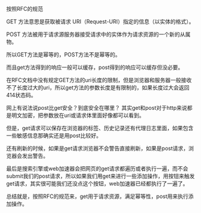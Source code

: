 按照RFC的规范

GET 方法意思是获取被请求 URI（Request-URI）指定的信息（以实体的格式）。

POST 方法被用于请求源服务器接受请求中的实体作为请求资源的一个新的从属物。

所以GET方法是幂等的，POST方法不是幂等的。

而且get方法得到的响应一般可以缓存，post得到的响应可以缓存但没必要。

在RFC文档中没有规定GET方法的uri长度的限制，但是浏览器和服务器一般接收不了长度过大的uri，所以get方法的参数长度是有限制的，如果长度过大会返回414状态码。



网上有说法说post比get安全？到底安全在哪里？
其实get和post对于http来说都是明文加密，把参数放在uri或请求体里面好像都可以看到。

但是，get请求可以保存在浏览器的标签、历史记录还有代理日志里面，如果包含一些敏感信息那确实还是用post比较好。

还有刷新的时候，如果是get请求浏览器不会警告直接刷新，如果是post请求，浏览器会发出警告。

最后是搜索引擎或web加速器会把网页的get请求都遍历或者执行一遍，而不会submit我们的post请求，所以如果我们用get来进行一些添加操作，用按钮来触发get请求，其实很可能我们还没点这个按钮，web加速器已经都执行了一遍了。

总结就是，按照RFC的规范来，get用于请求资源，满足幂等性，post用来执行添加操作。